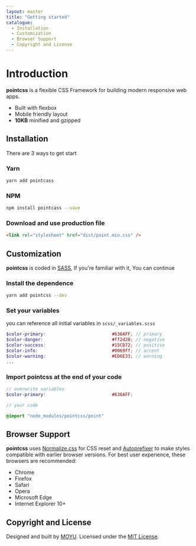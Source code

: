 ```yaml
---
layout: master
title: "Getting started"
catalogue:
  - Installation
  - Customization
  - Browser Support
  - Copyright and License
---
```


# Introduction
**pointcss** is a flexible CSS Framework for building modern responsive web apps.

- Built with flexbox
- Mobile friendly layout
- **10KB** minified and gzipped

## Installation
There are 3 ways to get start

### Yarn
```sh
yarn add pointcass
```

### NPM
```sh
npm install pointcass --save
```

### Download and use production file
```html
<link rel="stylesheet" href="dist/point.min.css" />
```

## Customization
**pointcss** is coded in [SASS](http://sass-lang.com/), If you're familiar with it, You can continue

### Install the dependence
```sh
yarn add pointcss --dev
```

### Set your variables
you can reference all initial variables in `scss/_variables.scss`
```scss
$color-primary:                         #636AFF; // primary
$color-danger:                          #ff2d20; // negative
$color-success:                         #15CD72; // positive
$color-info:                            #0069ff; // accent
$color-warning:                         #ED6E33; // warning
...
```

### Import pointcss at the end of your code
```scss
// overwrite variables
$color-primary:                         #636AFF;

// your code

@import "node_modules/pointcss/point"
```

## Browser Support
**pointcss** uses [Normalize.css](https://necolas.github.io/normalize.css/) for CSS
reset and [Autoprefixer](https://github.com/postcss/autoprefixer) to make styles
compatible with earlier browser versions. For best user experience, these
browsers are recommended:

- Chrome
- Firefox
- Safari
- Opera
- Microsoft Edge
- Internet Explorer 10+

## Copyright and License
<p>
  Designed and built by <a href="{{site.author}}">MOYU</a>.
  Licensed under the <a href="{{site.license}}">MIT License</a>.
</p>
